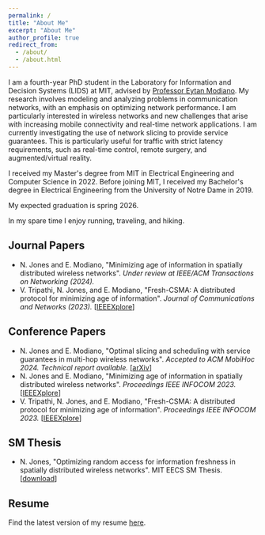 ```yaml
---
permalink: /
title: "About Me"
excerpt: "About Me"
author_profile: true
redirect_from: 
  - /about/
  - /about.html
---
```

I am a fourth-year PhD student in the Laboratory for Information and Decision Systems (LIDS) at MIT, advised by [Professor Eytan Modiano](https://modiano.mit.edu/). My research involves modeling and analyzing problems in communication networks, with an emphasis on optimizing network performance. I am particularly interested in wireless networks and new challenges that arise with increasing mobile connectivity and real-time network applications. I am currently investigating the use of network slicing to provide service guarantees. This is particularly useful for traffic with strict latency requirements, such as real-time control, remote surgery, and augmented/virtual reality.

I received my Master's degree from MIT in Electrical Engineering and Computer Science in 2022. Before joining MIT, I received my Bachelor's degree in Electrical Engineering from the University of Notre Dame in 2019.

My expected graduation is spring 2026.

In my spare time I enjoy running, traveling, and hiking.


## Journal Papers

  * N. Jones and E. Modiano, "Minimizing age of information in spatially distributed wireless networks". _Under review at IEEE/ACM Transactions on Networking (2024)._
  * V. Tripathi, N. Jones, and E. Modiano, "Fresh-CSMA: A distributed protocol for minimizing age of information". _Journal of Communications and Networks (2023)._ \[[IEEEXplore](https://ieeexplore.ieee.org/document/10323421)\]

## Conference Papers

  * N. Jones and E. Modiano, "Optimal slicing and scheduling with service guarantees in multi-hop wireless networks". _Accepted to ACM MobiHoc 2024. Technical report available._ \[[arXiv](https://arxiv.org/abs/2404.08637)\]
  * N. Jones and E. Modiano, "Minimizing age of information in spatially distributed wireless networks". _Proceedings IEEE INFOCOM 2023._ \[[IEEEXplore](https://ieeexplore.ieee.org/document/10229041)\]
  * V. Tripathi, N. Jones, and E. Modiano, "Fresh-CSMA: A distributed protocol for minimizing age of information". _Proceedings IEEE INFOCOM 2023._ \[[IEEEXplore](https://ieeexplore.ieee.org/document/10228917)\]

<!-- ## Preprints

  * N. Jones and E. Modiano, "Optimal Slicing and Scheduling with Service Guarantees in Multi-Hop Wireless Networks". _Preprint available (2024)._ \[[arXiv](https://arxiv.org/abs/2404.08637)\] -->

## SM Thesis

  * N. Jones, "Optimizing random access for information freshness in spatially distributed wireless networks". MIT EECS SM Thesis. \[[download](https://njonesnd19.github.io/files/sm_thesis.pdf)\]


## Resume

Find the latest version of my resume [here](https://njonesnd19.github.io/files/resume.pdf).

